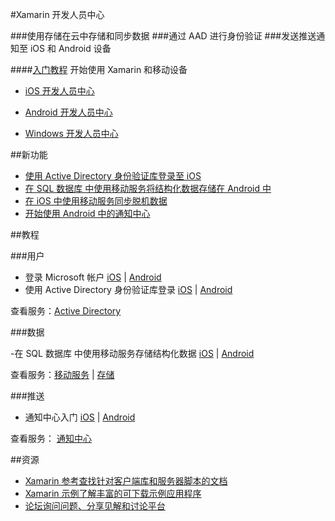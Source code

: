 <properties pageTitle="移动服务-xamarin - Azure 微软云" metakeywords="" description="" services="" documentationCenter="xamarin" authors="" manager="Tiffena" editor="EricChen"/>
  
<tags ms.service="mobile-services" ms.date="" wacn.date="11/02/2015"/>



#Xamarin 开发人员中心

###使用存储在云中存储和同步数据
###通过 AAD 进行身份验证
###发送推送通知至 iOS 和 Android 设备

####[入门教程](/documentation/articles/partner-xamarin-mobile-services-ios-get-started)
开始使用 Xamarin 和移动设备

- [iOS 开发人员中心](/develop/mobile/ios)

- [Android 开发人员中心](/develop/mobile/android)

- [Windows 开发人员中心](/develop/mobile/windows)

##新功能

- [使用 Active Directory 身份验证库登录至 iOS](/documentation/articles/mobile-services-dotnet-backend-xamarin-ios-adal-sso-authentication)
- [在 SQL 数据库 中使用移动服务将结构化数据存储在 Android 中](/documentation/articles/partner-xamarin-mobile-services-android-get-started-data)
- [在 iOS 中使用移动服务同步脱机数据](/documentation/articles/mobile-services-xamarin-ios-get-started-offline-data)
- [开始使用 Android 中的通知中心](/documentation/articles/partner-xamarin-notification-hubs-android-get-started)

##教程

###用户

- 登录 Microsoft 帐户 [iOS](/documentation/articles/partner-xamarin-mobile-services-ios-get-started-users) | [Android](/documentation/articles/partner-xamarin-mobile-services-android-get-started-users)
- 使用 Active Directory 身份验证库登录 [iOS](/documentation/articles/mobile-services-dotnet-backend-xamarin-ios-adal-sso-authentication) | [Android](https://github.com/AzureADSamples/NativeClient-Xamarin-Android)
<!--- 代表用户访问 SharePoint [iOS](/documentation/articles/mobile-services-dotnet-backend-calling-sharepoint-on-behalf-of-user) | [Android](/documentation/articles/mobile-services-dotnet-backend-calling-sharepoint-on-behalf-of-user)-->

查看服务：[Active Directory](https://github.com/AzureAD)

###数据

-在 SQL 数据库 中使用移动服务存储结构化数据 [iOS](/documentation/articles/partner-xamarin-mobile-services-ios-get-started-data) | [Android](/documentation/articles/partner-xamarin-mobile-services-android-get-started-data)

查看服务：[移动服务](/documentation/services/mobile-services) | [存储](/documentation/services/storage)
<!--
###同步

- 使用移动服务同步脱机数据 [iOS](/documentation/articles/mobile-services-xamarin-ios-get-started-offline-data) | [Android](/documentation/articles/mobile-services-xamarin-android-get-started-offline-data)

查看服务：[移动服务](/documentation/services/mobile-services)
-->
###推送

- 通知中心入门 [iOS](/documentation/articles/partner-xamarin-notification-hubs-ios-get-started) | [Android](/documentation/articles/partner-xamarin-notification-hubs-android-get-started)

查看服务： [通知中心](/documentation/services/notification-hubs)

##资源
- [Xamarin 参考查找针对客户端库和服务器脚本的文档](http://developer.xamarin.com/guides/cross-platform/azure/mobile-services)
- [Xamarin 示例了解丰富的可下载示例应用程序](http://developer.xamarin.com/guides/cross-platform/azure/mobile-services)
- [论坛询问问题、分享见解和讨论平台](https://social.msdn.microsoft.com/Forums/zh-CN/home?forum=windowsazurezhchs)

